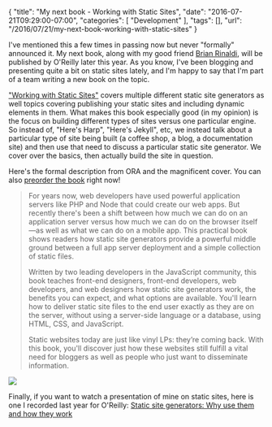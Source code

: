 
{
	"title": "My next book - Working with Static Sites",
	"date": "2016-07-21T09:29:00-07:00",
	"categories": [
		"Development"
	],
	"tags": [],
	"url": "/2016/07/21/my-next-book-working-with-static-sites"
}

I've mentioned this a few times in passing now but never "formally" announced it. My next book, along with my good friend [Brian Rinaldi](http://www.remotesynthesis.com/), will be published by O'Reilly later this year. As you know, I've been blogging and presenting quite a bit on static sites lately, and I'm happy to say that I'm part of a team writing a new book on the topic. 

["Working with Static Sites"](http://shop.oreilly.com/product/0636920051879.do) covers multiple different static site generators as well topics covering publishing your static sites and including dynamic elements in them. What makes this book especially good (in my opinion) is the focus on building different types of sites versus one particular engine. So instead of, "Here's Harp", "Here's Jekyll", etc, we instead talk about a particular type of site being built (a coffee shop, a blog, a documentation site) and then use that need to discuss a particular static site generator. We cover over the basics, then actually build the site in question. 

Here's the formal description from ORA and the magnificent cover. You can also [preorder the book](http://shop.oreilly.com/product/0636920051879.do) right now!


<blockquote>
<p>
For years now, web developers have used powerful application servers like PHP and Node that could create our web apps. But recently there's been a shift between how much we can do on an application server versus how much we can do on the browser itself—as well as what we can do on a mobile app. This practical book shows readers how static site generators provide a powerful middle ground between a full app server deployment and a simple collection of static files.
</p>

<p>
Written by two leading developers in the JavaScript community, this book teaches front-end designers, front-end developers, web developers, and web designers how static site generators work, the benefits you can expect, and what options are available. You'll learn how to deliver static site files to the end user exactly as they are on the server, without using a server-side language or a database, using HTML, CSS, and JavaScript.
</p>

<p>
Static websites today are just like vinyl LPs: they’re coming back. With this book, you'll discover just how these websites still fulfill a vital need for bloggers as well as people who just want to disseminate information.
</p>
</blockquote>

<img src="https://static.raymondcamden.com/images/2016/07/ssg_book.jpg" class="imgborder">

Finally, if you want to watch a presentation of mine on static sites, here is one I recorded last year for O'Reilly: [Static site generators: Why use them and how they work](http://www.oreilly.com/pub/e/3438)